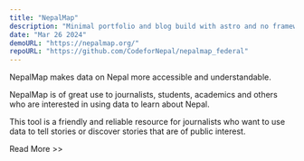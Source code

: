 ```yaml
---
title: "NepalMap"
description: "Minimal portfolio and blog build with astro and no frameworks."
date: "Mar 26 2024"
demoURL: "https://nepalmap.org/"
repoURL: "https://github.com/CodeforNepal/nepalmap_federal"
---
```


NepalMap makes data on Nepal more accessible and understandable.

NepalMap is of great use to journalists, students, academics and others who are interested in using data to learn about Nepal.

This tool is a friendly and reliable resource for journalists who want to use data to tell stories or discover stories that are of public interest.

<Link href="https://nepalmap.org/about" aria-label="About NepalMap" external>Read More >></Link>
